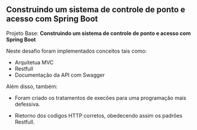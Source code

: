 ## Construindo um sistema de controle de ponto e acesso com Spring Boot

Projeto Base: **Construindo um sistema de controle de ponto e acesso com Spring Boot**

Neste desafio foram implementados conceitos tais como:

- Arquitetua MVC
- Restfull
- Documentação da API com Swagger

Além disso, também:

- Foram criado os tratamentos de execões para uma programação mais defessiva.

- Rietorno dos codigos HTTP corretos, obedecendo assim os padrões Restfull.